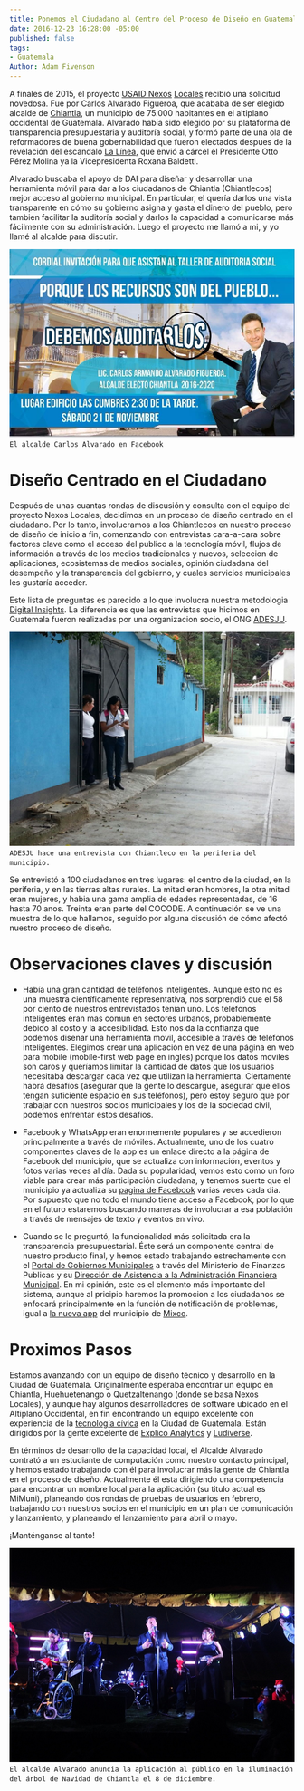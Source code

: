 ```yaml
---
title: Ponemos el Ciudadano al Centro del Proceso de Diseño en Guatemala
date: 2016-12-23 16:28:00 -05:00
published: false
tags:
- Guatemala
Author: Adam Fivenson
---
```


A finales de 2015, el proyecto [USAID Nexos](http://www.dai.com/our-work/projects/guatemala-nexos-locales) [Locales](https://www.facebook.com/USAID.NexosLocales/) recibió una solicitud novedosa. Fue por Carlos Alvarado Figueroa, que acababa de ser elegido alcalde de [Chiantla](https://goo.gl/maps/5vfAjrmthUM2), un municipio de 75.000 habitantes en el altiplano occidental de Guatemala. Alvarado había sido elegido por su plataforma de transparencia presupuestaria y auditoría social, y formó parte de una ola de reformadores de buena gobernabilidad que fueron electados despues de la revelación del escandalo [La Línea](http://www.insightcrime.org/news-analysis/), que envió a cárcel el Presidente Otto Pérez Molina ya la Vicepresidenta Roxana Baldetti. 

Alvarado buscaba el apoyo de DAI para diseñar y desarrollar una herramienta móvil para dar a los ciudadanos de Chiantla (Chiantlecos) mejor acceso al gobierno municipal. En particular, el quería darlos una vista transparente en cómo su gobierno asigna y gasta el dinero del pueblo, pero tambien facilitar la auditoría social y darlos la capacidad a comunicarse más fácilmente con su administración. Luego el proyecto me llamó a mi, y yo llamé al alcalde para discutir.

![Audit.jpg](/uploads/audit.jpg)
`El alcalde Carlos Alvarado en Facebook`

<!--more-->

# Diseño Centrado en el Ciudadano

Después de unas cuantas rondas de discusión y consulta con el equipo del proyecto Nexos Locales, decidimos en un proceso de diseño centrado en el ciudadano. Por lo tanto, involucramos a los Chiantlecos en nuestro proceso de diseño de inicio a fin, comenzando con entrevistas cara-a-cara sobre factores clave como el acceso del publico a la tecnología móvil, flujos de información a través de los medios tradicionales y nuevos, seleccion de aplicaciones, ecosistemas de medios sociales, opinión ciudadana del desempeño y la transparencia del gobierno, y cuales servicios municipales les gustaría acceder.

Este lista de preguntas es parecido a lo que involucra nuestra metodologia [Digital Insights](https://dai-global-digital.com/tags/?tag=digital-insights). La diferencia es que las entrevistas que hicimos en Guatemala fueron realizadas por una organizacion socio, el ONG [ADESJU](https://www.facebook.com/Asociaci%C3%B3n-Para-el-Desarrollo-Sostenible-de-la-Juventud-130288017040702/).

![WhatsApp-Image-20160618 (10).jpeg](/uploads/WhatsApp-Image-20160618%20(10).jpeg)
`ADESJU hace una entrevista con Chiantleco en la periferia del municipio.`

Se entrevistó a 100 ciudadanos en tres lugares: el centro de la ciudad, en la periferia, y en las tierras altas rurales. La mitad eran hombres, la otra mitad eran mujeres, y habia una gama amplia de edades representadas, de 16 hasta 70 anos. Treinta eran parte del COCODE. A continuación se ve una muestra de lo que hallamos, seguido por alguna discusión de cómo afectó nuestro proceso de diseño.

<script id="infogram_0_77b964f2-843a-45a3-b683-b1ff4cae7418" title="Chiantla Citizen Survey" src="//e.infogr.am/js/dist/embed.js?38B" type="text/javascript"></script>

# Observaciones claves y discusión

* Había una gran cantidad de teléfonos inteligentes. Aunque esto no es una muestra científicamente representativa, nos sorprendió que el 58 por ciento de nuestros entrevistados tenían uno. Los teléfonos inteligentes eran mas comun en sectores urbanos, probablemente debido al costo y la accesibilidad. Esto nos da la confianza que podemos disenar una herramienta movil, accesible a través de teléfonos inteligentes. Elegimos crear una aplicación en vez de una página en web para mobile (mobile-first web page en ingles) porque los datos moviles son caros y queríamos limitar la cantidad de datos que los usuarios necesitaba descargar cada vez que utilizan la herramienta. Ciertamente habrá desafíos (asegurar que la gente lo descargue, asegurar que ellos tengan suficiente espacio en sus teléfonos), pero estoy seguro que por trabajar con nuestros socios municipales y los de la sociedad civil, podemos enfrentar estos desafíos.

* Facebook y WhatsApp eran enormemente populares y se accedieron principalmente a través de móviles. Actualmente, uno de los cuatro componentes claves de la app es un enlace directo a la página de Facebook del municipio, que se actualiza con información, eventos y fotos varias veces al día. Dada su popularidad, vemos esto como un foro viable para crear más participación ciudadana, y tenemos suerte que el municipio ya actualiza su [pagina de Facebook](https://www.facebook.com/MuniChiantla/) varias veces cada dia. Por supuesto que no todo el mundo tiene acceso a Facebook, por lo que en el futuro estaremos buscando maneras de involucrar a esa población a través de mensajes de texto y eventos en vivo. 

* Cuando se le preguntó, la funcionalidad más solicitada era la transparencia presupuestarial. Éste será un componente central de nuestro producto final, y hemos estado trabajando estrechamente con el [Portal de Gobiernos Municipales](http://portalgl.minfin.gob.gt/Paginas/PortalGobiernosLocales.aspx) a través del Ministerio de Finanzas Publicas y su [Dirección de Asistencia a la Administración Financiera Municipal](http://www.minfin.gob.gt/index.php/noticias-minfin-2014/1707-19-la-direccion-de-asistencia-a-la-administracion-financiera-municipal-daafim-habilita-oficinas-de-atencion-para-municipalidades). En mi opinión, este es el elemento más importante del sistema, aunque al pricipio haremos la promocion a los ciudadanos se enfocará principalmente en la función de notificación de problemas, igual a [la nueva app](http://www.mixcoapp.com/) del municipio de [Mixco](https://goo.gl/maps/3kcptFFKe2S2).

# Proximos Pasos

Estamos avanzando con un equipo de diseño técnico y desarrollo en la Ciudad de Guatemala. Originalmente esperaba encontrar un equipo en Chiantla, Huehuetenango o Quetzaltenango (donde se basa Nexos Locales), y aunque hay algunos desarrolladores de software ubicado en el Altiplano Occidental, en fin encontrando un equipo excelente con experiencia de la [tecnología cívica](http://www.govtech.com/civic/What-is-Civic-Tech.html) en la Ciudad de Guatemala. Están dirigidos por la gente excelente de [Explico Analytics](http://explicoanalytics.com/) y [Ludiverse](http://www.ludiverse.net/). 

En términos de desarrollo de la capacidad local, el Alcalde Alvarado contrató a un estudiante de computación como nuestro contacto principal, y hemos estado trabajando con él para involucrar más la gente de Chiantla en el proceso de diseño. Actualmente él esta dirigiendo una competencia para encontrar un nombre local para la aplicación (su titulo actual es MiMuni), planeando dos rondas de pruebas de usuarios en febrero, trabajando con nuestros socios en el municipio en un plan de comunicación y lanzamiento, y planeando el lanzamiento para abril o mayo. 

¡Manténganse al tanto!

![Archivo_0011.jpeg](/uploads/Archivo_0011.jpeg)
`El alcalde Alvarado anuncia la aplicación al público en la iluminación del árbol de Navidad de Chiantla el 8 de diciembre.`